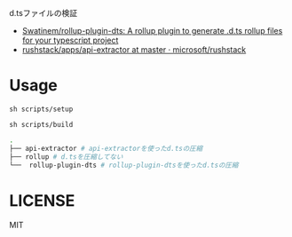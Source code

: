d.tsファイルの検証

- [Swatinem/rollup\-plugin\-dts: A rollup plugin to generate \.d\.ts rollup files for your typescript project](https://github.com/Swatinem/rollup-plugin-dts)
- [rushstack/apps/api\-extractor at master · microsoft/rushstack](https://github.com/microsoft/rushstack/tree/master/apps/api-extractor)

# Usage
```
sh scripts/setup

sh scripts/build
```

```bash
.
├── api-extractor # api-extractorを使ったd.tsの圧縮
├── rollup # d.tsを圧縮してない
└──  rollup-plugin-dts # rollup-plugin-dtsを使ったd.tsの圧縮
```

# LICENSE
MIT